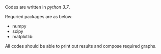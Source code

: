 Codes are written in *python 3.7*.

Requried packages are as below:
* numpy
* scipy
* matplotlib

All codes should be able to print out results and compose required graphs.